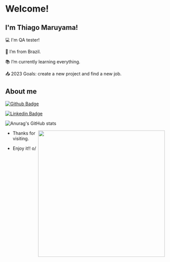 # Welcome!

 

## I'm Thiago Maruyama!

 

:computer: I'm QA tester!

:house_with_garden: I’m from Brazil.

:books: I’m currently learning everything.

:outbox_tray: 2023 Goals: create a new project and find a new job.

 

## About me

[![Github Badge](https://img.shields.io/badge/-Github-000?style=flat-square&logo=Github&logoColor=white&link=https://github.com/thiagomaru)](https://github.com/thiagomaru)

[![Linkedin Badge](https://img.shields.io/badge/-LinkedIn-blue?style=flat-square&logo=Linkedin&logoColor=white&link=https://www.linkedin.com/in/thiagomaruyama/)](https://www.linkedin.com/in/thiagomaruyama/)

![Anurag's GitHub stats](https://github-readme-stats.vercel.app/api?username=thiagomaru&show_icons=true&theme=aura)

<img align="right" width="400" height="400" src="https://www.ciat.edu/wp-content/uploads/2022/09/python-logo-1.png">

- Thanks for visiting.

- Enjoy it!! o/
